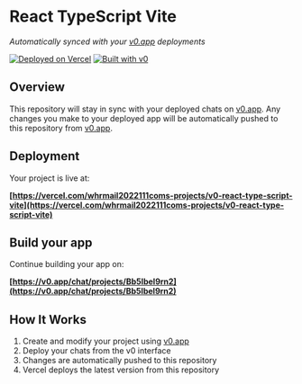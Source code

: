 # React TypeScript Vite

*Automatically synced with your [v0.app](https://v0.app) deployments*

[![Deployed on Vercel](https://img.shields.io/badge/Deployed%20on-Vercel-black?style=for-the-badge&logo=vercel)](https://vercel.com/whrmail2022111coms-projects/v0-react-type-script-vite)
[![Built with v0](https://img.shields.io/badge/Built%20with-v0.app-black?style=for-the-badge)](https://v0.app/chat/projects/Bb5Ibel9rn2)

## Overview

This repository will stay in sync with your deployed chats on [v0.app](https://v0.app).
Any changes you make to your deployed app will be automatically pushed to this repository from [v0.app](https://v0.app).

## Deployment

Your project is live at:

**[https://vercel.com/whrmail2022111coms-projects/v0-react-type-script-vite](https://vercel.com/whrmail2022111coms-projects/v0-react-type-script-vite)**

## Build your app

Continue building your app on:

**[https://v0.app/chat/projects/Bb5Ibel9rn2](https://v0.app/chat/projects/Bb5Ibel9rn2)**

## How It Works

1. Create and modify your project using [v0.app](https://v0.app)
2. Deploy your chats from the v0 interface
3. Changes are automatically pushed to this repository
4. Vercel deploys the latest version from this repository